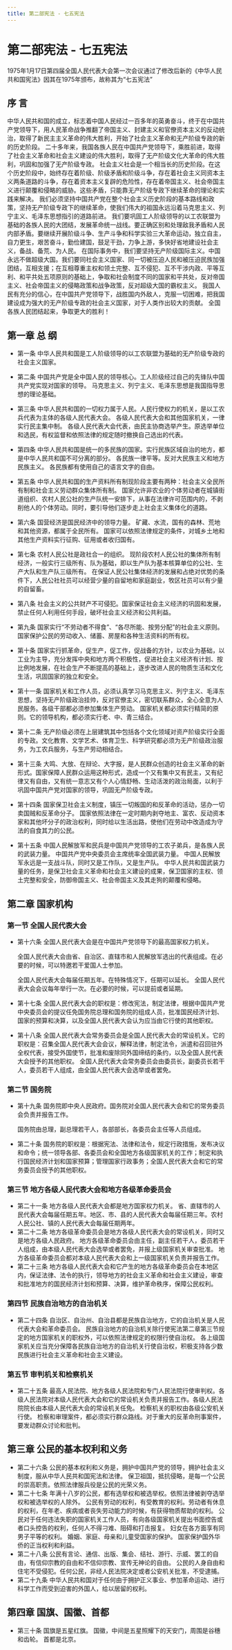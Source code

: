 ```yaml
---
title: 第二部宪法 - 七五宪法
---
```

# 第二部宪法 - 七五宪法

1975年1月17日第四届全国人民代表大会第一次会议通过了修改后新的《中华人民共和国宪法》因其在1975年颁布，故称其为“七五宪法”

## 序 言

中华人民共和国的成立，标志着中国人民经过一百多年的英勇奋斗，终于在中国共产党领导下，用人民革命战争推翻了帝国主义、封建主义和官僚资本主义的反动统治，取得了新民主主义革命的伟大胜利，开始了社会主义革命和无产阶级专政的新的历史阶段。
二十多年来，我国各族人民在中国共产党领导下，乘胜前进，取得了社会主义革命和社会主义建设的伟大胜利，取得了无产阶级文化大革命的伟大胜利，巩固和加强了无产阶级专政。
社会主义社会是一个相当长的历史阶段。在这个历史阶段中，始终存在着阶级、阶级矛盾和阶级斗争，存在着社会主义同资本主义两条道路的斗争，存在着资本主义复辟的危险性，存在着帝国主义、社会帝国主义进行颠覆和侵略的威胁。这些矛盾，只能靠无产阶级专政下继续革命的理论和实践来解决。
我们必须坚持中国共产党在整个社会主义历史阶段的基本路线和政策，坚持无产阶级专政下的继续革命，使我们伟大的祖国永远沿着马克思主义、列宁主义、毛泽东思想指引的道路前进。
我们要巩固工人阶级领导的以工农联盟为基础的各族人民的大团结，发展革命统一战线。要正确区别和处理敌我矛盾和人民内部矛盾。要继续开展阶级斗争、生产斗争和科学实验三大革命运动，独立自主，自力更生，艰苦奋斗，勤俭建国，鼓足干劲，力争上游，多快好省地建设社会主义，备战、备荒、为人民。
在国际事务中，我们要坚持无产阶级国际主义。中国永远不做超级大国。我们要同社会主义国家、同一切被压迫人民和被压迫民族加强团结，互相支援；在互相尊重主权和领土完整、互不侵犯、互不干涉内政、平等互利、和平共处五项原则的基础上，争取和社会制度不同的国家和平共处，反对帝国主义、社会帝国主义的侵略政策和战争政策，反对超级大国的霸权主义。
我国人民有充分的信心，在中国共产党领导下，战胜国内外敌人，克服一切困难，把我国建设成为强大的无产阶级专政的社会主义国家，对于人类作出较大的贡献。
全国各族人民团结起来，争取更大的胜利！

##  第一章 总 纲

+ 第一条 中华人民共和国是工人阶级领导的以工农联盟为基础的无产阶级专政的社会主义国家。

+ 第二条 中国共产党是全中国人民的领导核心。工人阶级经过自己的先锋队中国共产党实现对国家的领导。
  马克思主义、列宁主义、毛泽东思想是我国指导思想的理论基础。

+ 第三条 中华人民共和国的一切权力属于人民。人民行使权力的机关，是以工农兵代表为主体的各级人民代表大会。
  各级人民代表大会和其他国家机关，一律实行民主集中制。
  各级人民代表大会代表，由民主协商选举产生。原选举单位和选民，有权监督和依照法律的规定随时撤换自己选出的代表。

+ 第四条 中华人民共和国是统一的多民族的国家。实行民族区域自治的地方，都是中华人民共和国不可分离的部分。
  各民族一律平等。反对大民族主义和地方民族主义。
  各民族都有使用自己的语言文字的自由。

+ 第五条 中华人民共和国的生产资料所有制现阶段主要有两种：社会主义全民所有制和社会主义劳动群众集体所有制。
  国家允许非农业的个体劳动者在城镇街道组织、农村人民公社的生产队统一安排下，从事在法律许可范围内的，不剥削他人的个体劳动。同时，要引导他们逐步走上社会主义集体化的道路。

+ 第六条 国营经济是国民经济中的领导力量。
  矿藏、水流，国有的森林、荒地和其他资源，都属于全民所有。
  国家可以依照法律规定的条件，对城乡土地和其他生产资料实行征购、征用或者收归国有。

+ 第七条 农村人民公社是政社合一的组织。
  现阶段农村人民公社的集体所有制经济，一般实行三级所有、队为基础，即以生产队为基本核算单位的公社、生产大队和生产队三级所有。
  在保证人民公社集体经济的发展和占绝对优势的条件下，人民公社社员可以经营少量的自留地和家庭副业，牧区社员可以有少量的自留畜。

+ 第八条 社会主义的公共财产不可侵犯。国家保证社会主义经济的巩固和发展，禁止任何人利用任何手段，破坏社会主义经济和公共利益。

+ 第九条 国家实行“不劳动者不得食”、“各尽所能、按劳分配”的社会主义原则。
  国家保护公民的劳动收入、储蓄、房屋和各种生活资料的所有权。

+ 第十条 国家实行抓革命，促生产，促工作，促战备的方针，以农业为基础，以工业为主导，充分发挥中央和地方两个积极性，促进社会主义经济有计划、按比例地发展，在社会生产不断提高的基础上，逐步改进人民的物质生活和文化生活，巩固国家的独立和安全。

+ 第十一条 国家机关和工作人员，必须认真学习马克思主义、列宁主义、毛泽东思想，坚持无产阶级政治挂帅，反对官僚主义，密切联系群众，全心全意为人民服务。各级干部都必须参加集体生产劳动。
  国家机关都必须实行精简的原则。它的领导机构，都必须实行老、中、青三结合。

+ 第十二条 无产阶级必须在上层建筑其中包括各个文化领域对资产阶级实行全面的专政。文化教育、文学艺术、体育卫生、科学研究都必须为无产阶级政治服务，为工农兵服务，与生产劳动相结合。

+ 第十三条 大鸣、大放、在辩论、大字报，是人民群众创造的社会主义革命的新形式。国家保障人民群众运用这种形式，造成一个又有集中又有民主，又有纪律又有自由，又有统一意志又有个人心情舒畅、生动活泼的政治局面，以利于巩固中国共产党对国家的领导，巩固无产阶级专政。

+ 第十四条 国家保卫社会主义制度，镇压一切叛国的和反革命的活动，惩办一切卖国贼和反革命分子。
  国家依照法律在一定时期内剥夺地主、富农、反动资本家和其他坏分子的政治权利，同时给以生活出路，使他们在劳动中改造成为守法的自食其力的公民。

+ 第十五条 中国人民解放军和民兵是中国共产党领导的工农子弟兵，是各族人民的武装力量。
  中国共产党中央委员会主席统率全国武装力量。
  中国人民解放军永远是一支战斗队，同时又是工作队，又是生产队。
  中华人民共和国武装力量的任务，是保卫社会主义革命和社会主义建设的成果，保卫国家的主权、领土完整和安全，防御帝国主义、社会帝国主义及其走狗的颠覆和侵略。

## 第二章 国家机构
### 第一节 全国人民代表大会
+ 第十六条 全国人民代表大会是在中国共产党领导下的最高国家权力机关。

    全国人民代表大会由省、自治区、直辖市和人民解放军选出的代表组成。在必要的时候，可以特邀若干爱国人士参加。

    全国人民代表大会每届任期五年。在特殊情况下，任期可以延长。
    全国人民代表大会会议每年举行一次。在必要的时候，可以提前或者延期。

+ 第十七条 全国人民代表大会的职权是：修改宪法，制定法律，根据中国共产党中央委员会的提议任免国务院总理和国务院的组成人员，批准国民经济计划、国家的预算和决算，以及全国人民代表大会认为应当由它行使的其他职权。

+ 第十八条 全国人民代表大会常务委员会是全国人民代表大会的常设机关。它的职权是：召集全国人民代表大会会议，解释法律，制定法令，派遣和召回驻外全权代表，接受外国使节，批准和废除同外国缔结的条约，以及全国人民代表大会授予的其他职权。
  全国人民代表大会常务委员会由委员长，副委员长若干人，委员若干人组成，由全国人民代表大会选举或者罢免。
  
### 第二节 国务院
+ 第十九条 国务院即中央人民政府。国务院对全国人民代表大会和它的常务委员会负责并报告工作。

    国务院由总理，副总理若干人，各部部长，各委员会主任等人员组成。

+ 第二十条 国务院的职权是：根据宪法、法律和法令，规定行政措施，发布决议和命令；统一领导各部、各委员会和全国地方各级国家机关的工作；制定和执行国民经济计划和国家预算；管理国家行政事务；全国人民代表大会和它的常务委员会授予的其他职权。

### 第三节 地方各级人民代表大会和地方各级革命委员会

+ 第二十一条 地方各级人民代表大会都是地方国家权力机关。
    省、直辖市的人民代表大会每届任期五年。地区、市、县的人民代表大会每届任期三年。农村人民公社、镇的人民代表大会每届任期两年。
+ 第二十二条 地方各级革命委员会是地方各级人民代表大会的常设机关，同时又是地方各级人民政府。
    地方各级革命委员会由主任，副主任若干人，委员若干人组成，由本级人民代表大会选举或者罢免，并报上级国家机关审查批准。
    地方各级革命委员会都对本级人民代表大会和上一级国家机关负责并报告工作。
+ 第二十三条 地方各级人民代表大会和它产生的地方各级革命委员会在本地区内，保证法律、法令的执行，领导地方的社会主义革命和社会主义建设，审查和批准地方的国民经济计划和预算、决算，维护革命秩序，保障公民权利。

### 第四节 民族自治地方的自治机关

+ 第二十四条 自治区、自治州、自治县都是民族自治地方，它的自治机关是人民代表大会和革命委员会。
    民族自治地方的自治机关除行使宪法第二章第三节规定的地方国家机关的职权外，可以依照法律规定的权限行使自治权。
    各上级国家机关应当充分保障各民族自治地方的自治机关行使自治权，积极支持各少数民族进行社会主义革命和社会主义建设。

### 第五节 审判机关和检察机关

+ 第二十五条 最高人民法院、地方各级人民法院和专门人民法院行使审判权。各级人民法院对本级人民代表大会和它的常设机关负责并报告工作。各级人民法院院长由本级人民代表大会的常设机关任免。
    检察机关的职权由各级公安机关行使。
    检察和审理案件，都必须实行群众路线。对于重大的反革命刑事案件，要发动群众讨论和批判。

## 第三章 公民的基本权利和义务

+ 第二十六条 公民的基本权利和义务是，拥护中国共产党的领导，拥护社会主义制度，服从中华人民共和国宪法和法律。
    保卫祖国，抵抗侵略，是每一个公民的崇高职责。依照法律服兵役是公民的光荣义务。
+ 第二十七条 年满十八岁的公民，都有选举权和被选举权。依照法律被剥夺选举权和被选举权的人除外。
    公民有劳动的权利，有受教育的权利。劳动者有休息的权利，在年老、疾病或者丧失劳动能力的时候，有获得物质帮助的权利。
    公民对于任何违法失职的国家机关工作人员，有向各级国家机关提出书面控告或者口头控告的权利，任何人不得刁难、阻碍和打击报复。
    妇女在各方面享有同男子平等的权利。
    婚姻、家庭、母亲和儿童受国家的保护。
    国家保护国外华侨的正当权利和利益。
+ 第二十八条 公民有言论、通信、出版、集会、结社、游行、示威、罢工的自由，有信仰宗教的自由和不信仰宗教、宣传无神论的自由。
    公民的人身自由和住宅不受侵犯。任何公民，非经人民法院决定或者公安机关批准，不受逮捕。
+ 第二十九条 中华人民共和国对于任何由于拥护正义事业、参加革命运动、进行科学工作而受到迫害的外国人，给以居留的权利。

## 第四章 国旗、国徽、首都

+ 第三十条 国旗是五星红旗。
    国徽，中间是五星照耀下的天安门，周围是谷穗和齿轮。
    首都是北京。